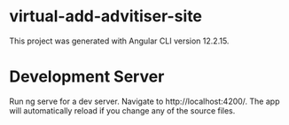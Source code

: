 # virtual-add-advitiser-site
This project was generated with Angular CLI version 12.2.15.
# Development Server
Run ng serve for a dev server. Navigate to http://localhost:4200/. The app will automatically reload if you change any of the source files.
